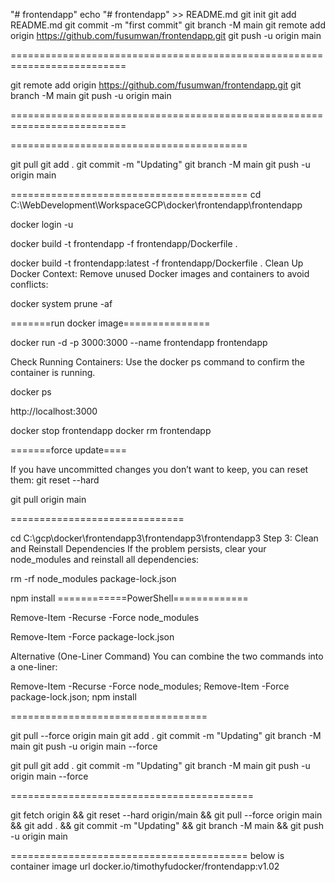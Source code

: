 "# frontendapp" 
echo "# frontendapp" >> README.md
git init
git add README.md
git commit -m "first commit"
git branch -M main
git remote add origin https://github.com/fusumwan/frontendapp.git
git push -u origin main

==========================================================================


git remote add origin https://github.com/fusumwan/frontendapp.git
git branch -M main
git push -u origin main


==========================================================================




=========================================




git pull
git add .
git commit -m "Updating"
git branch -M main
git push -u origin main




=========================================
cd C:\WebDevelopment\WorkspaceGCP\docker\frontendapp\frontendapp


docker login -u <username>


docker build -t frontendapp -f frontendapp/Dockerfile .


docker build -t frontendapp:latest -f frontendapp/Dockerfile .
Clean Up Docker Context: Remove unused Docker images and containers to avoid conflicts:


docker system prune -af




=======run docker image===============


docker run -d -p 3000:3000 --name frontendapp frontendapp




Check Running Containers: Use the docker ps command to confirm the container is running.




docker ps




http://localhost:3000




docker stop frontendapp
docker rm frontendapp






=======force update====


If you have uncommitted changes you don’t want to keep, you can reset them:
git reset --hard


git pull origin main

==============================

cd C:\gcp\docker\frontendapp3\frontendapp3\frontendapp3
Step 3: Clean and Reinstall Dependencies
If the problem persists, clear your node_modules and reinstall all dependencies:

rm -rf node_modules package-lock.json

npm install
============PowerShell=============

Remove-Item -Recurse -Force node_modules

Remove-Item -Force package-lock.json

Alternative (One-Liner Command)
You can combine the two commands into a one-liner:

Remove-Item -Recurse -Force node_modules; Remove-Item -Force package-lock.json; npm install



==================================


git pull --force origin main
git add .
git commit -m "Updating"
git branch -M main
git push -u origin main --force




git pull
git add .
git commit -m "Updating"
git branch -M main
git push -u origin main --force



==========================================

git fetch origin && git reset --hard origin/main && git pull --force origin main && git add . && git commit -m "Updating" && git branch -M main && git push -u origin main



=========================================
below is container image url
docker.io/timothyfudocker/frontendapp:v1.02

